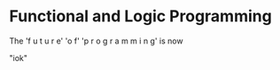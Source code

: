 <h1>Functional and Logic Programming</h1>

<p>The 'f u t u r e' 'o f' 'p r o g r a m m i n g' is now</p> "iok"
